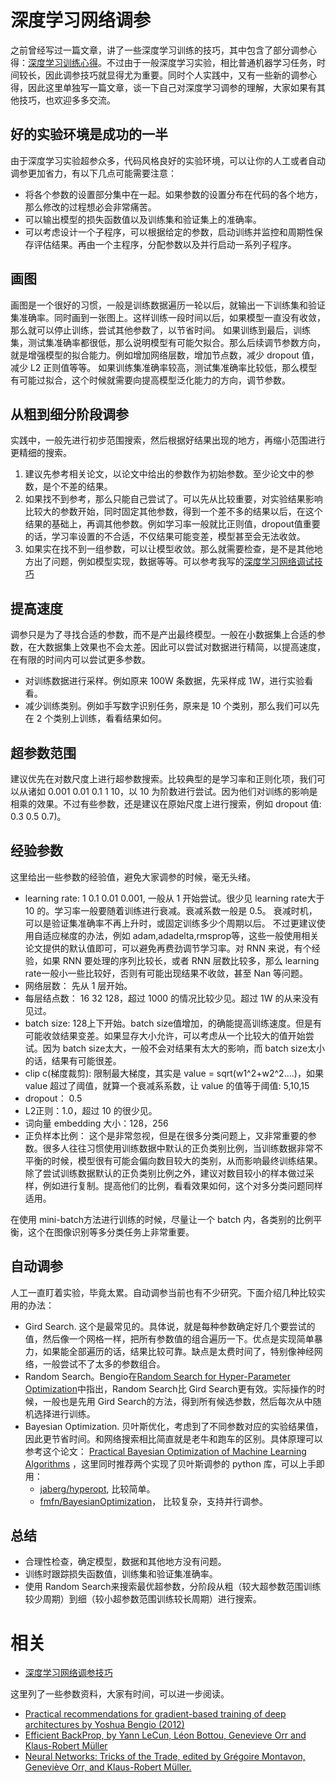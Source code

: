 
# 深度学习网络调参



之前曾经写过一篇文章，讲了一些深度学习训练的技巧，其中包含了部分调参心得：[深度学习训练心得](https://zhuanlan.zhihu.com/p/20767428)。不过由于一般深度学习实验，相比普通机器学习任务，时间较长，因此调参技巧就显得尤为重要。同时个人实践中，又有一些新的调参心得，因此这里单独写一篇文章，谈一下自己对深度学习调参的理解，大家如果有其他技巧，也欢迎多多交流。


## 好的实验环境是成功的一半


由于深度学习实验超参众多，代码风格良好的实验环境，可以让你的人工或者自动调参更加省力，有以下几点可能需要注意：


* 将各个参数的设置部分集中在一起。如果参数的设置分布在代码的各个地方，那么修改的过程想必会非常痛苦。
* 可以输出模型的损失函数值以及训练集和验证集上的准确率。
* 可以考虑设计一个子程序，可以根据给定的参数，启动训练并监控和周期性保存评估结果。再由一个主程序，分配参数以及并行启动一系列子程序。


## 画图


画图是一个很好的习惯，一般是训练数据遍历一轮以后，就输出一下训练集和验证集准确率。同时画到一张图上。这样训练一段时间以后，如果模型一直没有收敛，那么就可以停止训练，尝试其他参数了，以节省时间。
如果训练到最后，训练集，测试集准确率都很低，那么说明模型有可能欠拟合。那么后续调节参数方向，就是增强模型的拟合能力。例如增加网络层数，增加节点数，减少 dropout 值，减少 L2 正则值等等。
如果训练集准确率较高，测试集准确率比较低，那么模型有可能过拟合，这个时候就需要向提高模型泛化能力的方向，调节参数。


## 从粗到细分阶段调参


实践中，一般先进行初步范围搜索，然后根据好结果出现的地方，再缩小范围进行更精细的搜索。

1. 建议先参考相关论文，以论文中给出的参数作为初始参数。至少论文中的参数，是个不差的结果。
2. 如果找不到参考，那么只能自己尝试了。可以先从比较重要，对实验结果影响比较大的参数开始，同时固定其他参数，得到一个差不多的结果以后，在这个结果的基础上，再调其他参数。例如学习率一般就比正则值，dropout值重要的话，学习率设置的不合适，不仅结果可能变差，模型甚至会无法收敛。
3. 如果实在找不到一组参数，可以让模型收敛。那么就需要检查，是不是其他地方出了问题，例如模型实现，数据等等。可以参考我写的[深度学习网络调试技巧](https://zhuanlan.zhihu.com/p/20792837)




## 提高速度


调参只是为了寻找合适的参数，而不是产出最终模型。一般在小数据集上合适的参数，在大数据集上效果也不会太差。因此可以尝试对数据进行精简，以提高速度，在有限的时间内可以尝试更多参数。

- 对训练数据进行采样。例如原来 100W 条数据，先采样成 1W，进行实验看看。
- 减少训练类别。例如手写数字识别任务，原来是 10 个类别，那么我们可以先在 2 个类别上训练，看看结果如何。




## 超参数范围


建议优先在对数尺度上进行超参数搜索。比较典型的是学习率和正则化项，我们可以从诸如 0.001 0.01 0.1 1 10，以 10 为阶数进行尝试。因为他们对训练的影响是相乘的效果。不过有些参数，还是建议在原始尺度上进行搜索，例如 dropout 值: 0.3 0.5 0.7)。


## 经验参数


这里给出一些参数的经验值，避免大家调参的时候，毫无头绪。


- learning rate: 1 0.1 0.01 0.001, 一般从 1 开始尝试。很少见 learning rate大于 10 的。学习率一般要随着训练进行衰减。衰减系数一般是 0.5。 衰减时机，可以是验证集准确率不再上升时，或固定训练多少个周期以后。
不过更建议使用自适应梯度的办法，例如 adam,adadelta,rmsprop等，这些一般使用相关论文提供的默认值即可，可以避免再费劲调节学习率。对 RNN 来说，有个经验，如果 RNN 要处理的序列比较长，或者 RNN 层数比较多，那么 learning rate一般小一些比较好，否则有可能出现结果不收敛，甚至 Nan 等问题。
- 网络层数： 先从 1 层开始。
- 每层结点数： 16 32 128，超过 1000 的情况比较少见。超过 1W 的从来没有见过。
- batch size: 128上下开始。batch size值增加，的确能提高训练速度。但是有可能收敛结果变差。如果显存大小允许，可以考虑从一个比较大的值开始尝试。因为 batch size太大，一般不会对结果有太大的影响，而 batch size太小的话，结果有可能很差。
- clip c(梯度裁剪): 限制最大梯度，其实是 value = sqrt(w1^2+w2^2….)，如果 value 超过了阈值，就算一个衰减系系数，让 value 的值等于阈值: 5,10,15
- dropout： 0.5
- L2正则：1.0，超过 10 的很少见。
- 词向量 embedding 大小：128，256
- 正负样本比例： 这个是非常忽视，但是在很多分类问题上，又非常重要的参数。很多人往往习惯使用训练数据中默认的正负类别比例，当训练数据非常不平衡的时候，模型很有可能会偏向数目较大的类别，从而影响最终训练结果。除了尝试训练数据默认的正负类别比例之外，建议对数目较小的样本做过采样，例如进行复制。提高他们的比例，看看效果如何，这个对多分类问题同样适用。

在使用 mini-batch方法进行训练的时候，尽量让一个 batch 内，各类别的比例平衡，这个在图像识别等多分类任务上非常重要。




## 自动调参


人工一直盯着实验，毕竟太累。自动调参当前也有不少研究。下面介绍几种比较实用的办法：

* Gird Search. 这个是最常见的。具体说，就是每种参数确定好几个要尝试的值，然后像一个网格一样，把所有参数值的组合遍历一下。优点是实现简单暴力，如果能全部遍历的话，结果比较可靠。缺点是太费时间了，特别像神经网络，一般尝试不了太多的参数组合。
* Random Search。Bengio在[Random Search for Hyper-Parameter Optimization](https://link.zhihu.com/?target=http%3A//www.jmlr.org/papers/volume13/bergstra12a/bergstra12a.pdf)中指出，Random Search比 Gird Search更有效。实际操作的时候，一般也是先用 Gird Search的方法，得到所有候选参数，然后每次从中随机选择进行训练。
* Bayesian Optimization. 贝叶斯优化，考虑到了不同参数对应的实验结果值，因此更节省时间。和网络搜索相比简直就是老牛和跑车的区别。具体原理可以参考这个论文： [Practical Bayesian Optimization of Machine Learning Algorithms](https://link.zhihu.com/?target=http%3A//papers.nips.cc/paper/4522-practical-bayesian-optimization-of-machine-learning-algorithms.pdf) ，这里同时推荐两个实现了贝叶斯调参的 python 库，可以上手即用：
  * [jaberg/hyperopt](https://link.zhihu.com/?target=https%3A//github.com/jaberg/hyperopt), 比较简单。
  * [fmfn/BayesianOptimization](https://link.zhihu.com/?target=https%3A//github.com/fmfn/BayesianOptimization)， 比较复杂，支持并行调参。







## 总结


* 合理性检查，确定模型，数据和其他地方没有问题。
* 训练时跟踪损失函数值，训练集和验证集准确率。
* 使用 Random Search来搜索最优超参数，分阶段从粗（较大超参数范围训练较少周期）到细（较小超参数范围训练较长周期）进行搜索。




# 相关

- [深度学习网络调参技巧](https://zhuanlan.zhihu.com/p/24720954)

这里列了一些参数资料，大家有时间，可以进一步阅读。

- [Practical recommendations for gradient-based training of deep architectures by Yoshua Bengio (2012)](https://link.zhihu.com/?target=https%3A//arxiv.org/abs/1206.5533)
- [Efficient BackProp, by Yann LeCun, Léon Bottou, Genevieve Orr and Klaus-Robert Müller](https://link.zhihu.com/?target=http%3A//yann.lecun.com/exdb/publis/pdf/lecun-98b.pdf)
- [Neural Networks: Tricks of the Trade, edited by Grégoire Montavon, Geneviève Orr, and Klaus-Robert Müller.](https://link.zhihu.com/?target=http%3A//www.springer.com/computer/theoretical%2Bcomputer%2Bscience/book/978-3-642-35288-1)
